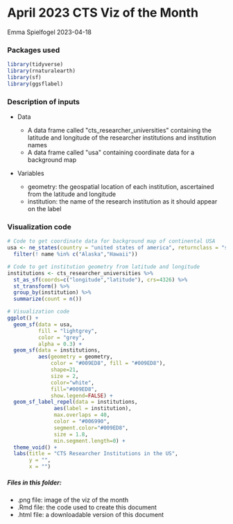 # April 2023 CTS Viz of the Month
Emma Spielfogel
2023-04-18

### Packages used

```r
library(tidyverse)
library(rnaturalearth)
library(sf)
library(ggsflabel)
```

### Description of inputs

* Data
    + A data frame called "cts_researcher_universities" containing the latitude and longitude of the researcher institutions and institution names
    + A data frame called "usa" containing coordinate data for a background map

* Variables
    + geometry: the geospatial location of each institution, ascertained from the latitude and longitude
    + institution: the name of the research institution as it should appear on the label

### Visualization code

```r
# Code to get coordinate data for background map of continental USA
usa <- ne_states(country = "united states of america", returnclass = "sf") %>% 
  filter(! name %in% c("Alaska","Hawaii"))

# Code to get institution geometry from latitude and longitude
institutions <- cts_researcher_universities %>% 
  st_as_sf(coords=c("longitude","latitude"), crs=4326) %>% 
  st_transform() %>%
  group_by(institution) %>% 
  summarize(count = n())

# Visualization code
ggplot() +
  geom_sf(data = usa,
          fill = "lightgrey",
          color = "grey",
          alpha = 0.3) +
  geom_sf(data = institutions, 
          aes(geometry = geometry,
              color = "#009ED8", fill = "#009ED8"),
              shape=21,
              size = 2,
              color="white",
              fill="#009ED8",
              show.legend=FALSE) +
  geom_sf_label_repel(data = institutions,
               aes(label = institution),
               max.overlaps = 40,
               color = "#006990",
               segment.color="#009ED8",
               size = 1.8,
               min.segment.length=0) +
  theme_void() +
  labs(title = "CTS Researcher Institutions in the US",
       y = "",
       x = "")
```

##### Files in this folder:

- .png file: image of the viz of the month
- .Rmd file: the code used to create this document
- .html file: a downloadable version of this document
